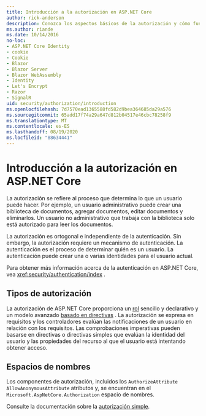 ```yaml
---
title: Introducción a la autorización en ASP.NET Core
author: rick-anderson
description: Conozca los aspectos básicos de la autorización y cómo funciona la autorización en ASP.NET Core aplicaciones.
ms.author: riande
ms.date: 10/14/2016
no-loc:
- ASP.NET Core Identity
- cookie
- Cookie
- Blazor
- Blazor Server
- Blazor WebAssembly
- Identity
- Let's Encrypt
- Razor
- SignalR
uid: security/authorization/introduction
ms.openlocfilehash: 7d7570ead1365588fd582d9bea364685da29a576
ms.sourcegitcommit: 65add17f74a29a647d812b04517e46cbc78258f9
ms.translationtype: MT
ms.contentlocale: es-ES
ms.lasthandoff: 08/19/2020
ms.locfileid: "88634441"
---
```

# <a name="introduction-to-authorization-in-aspnet-core"></a>Introducción a la autorización en ASP.NET Core

<a name="security-authorization-introduction"></a>

La autorización se refiere al proceso que determina lo que un usuario puede hacer. Por ejemplo, un usuario administrativo puede crear una biblioteca de documentos, agregar documentos, editar documentos y eliminarlos. Un usuario no administrativo que trabaja con la biblioteca solo está autorizado para leer los documentos.

La autorización es ortogonal e independiente de la autenticación. Sin embargo, la autorización requiere un mecanismo de autenticación. La autenticación es el proceso de determinar quién es un usuario. La autenticación puede crear una o varias identidades para el usuario actual.

Para obtener más información acerca de la autenticación en ASP.NET Core, vea <xref:security/authentication/index> .

## <a name="authorization-types"></a>Tipos de autorización

La autorización de ASP.NET Core proporciona un [rol](xref:security/authorization/roles) sencillo y declarativo y un modelo avanzado [basado en directivas](xref:security/authorization/policies) . La autorización se expresa en requisitos y los controladores evalúan las notificaciones de un usuario en relación con los requisitos. Las comprobaciones imperativas pueden basarse en directivas o directivas simples que evalúan la identidad del usuario y las propiedades del recurso al que el usuario está intentando obtener acceso.

## <a name="namespaces"></a>Espacios de nombres

Los componentes de autorización, incluidos los `AuthorizeAttribute` `AllowAnonymousAttribute` atributos y, se encuentran en el `Microsoft.AspNetCore.Authorization` espacio de nombres.

Consulte la documentación sobre la [autorización simple](xref:security/authorization/simple).
